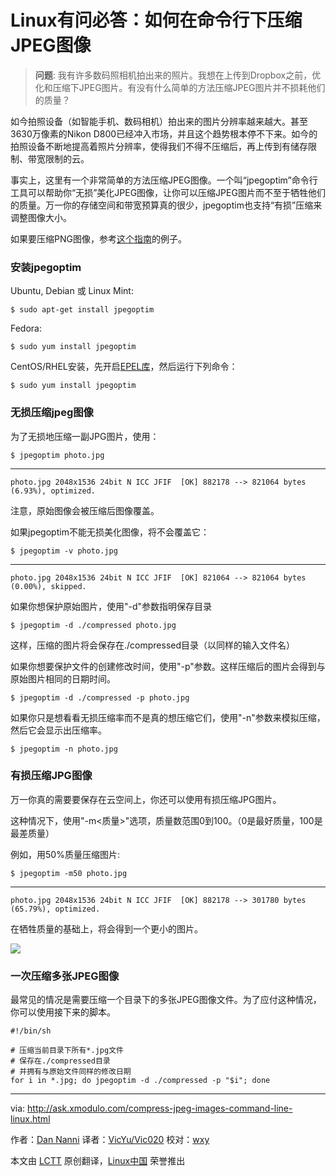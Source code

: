 Linux有问必答：如何在命令行下压缩JPEG图像
================================================================================
> **问题**: 我有许多数码照相机拍出来的照片。我想在上传到Dropbox之前，优化和压缩下JPEG图片。有没有什么简单的方法压缩JPEG图片并不损耗他们的质量？

如今拍照设备（如智能手机、数码相机）拍出来的图片分辨率越来越大。甚至3630万像素的Nikon D800已经冲入市场，并且这个趋势根本停不下来。如今的拍照设备不断地提高着照片分辨率，使得我们不得不压缩后，再上传到有储存限制、带宽限制的云。

事实上，这里有一个非常简单的方法压缩JPEG图像。一个叫“jpegoptim”命令行工具可以帮助你“无损”美化JPEG图像，让你可以压缩JPEG图片而不至于牺牲他们的质量。万一你的存储空间和带宽预算真的很少，jpegoptim也支持“有损”压缩来调整图像大小。

如果要压缩PNG图像，参考[这个指南][1]的例子。

### 安装jpegoptim ###

Ubuntu, Debian 或 Linux Mint:

    $ sudo apt-get install jpegoptim

Fedora:

    $ sudo yum install jpegoptim

CentOS/RHEL安装，先开启[EPEL库][2]，然后运行下列命令：

    $ sudo yum install jpegoptim 

### 无损压缩jpeg图像 ###

为了无损地压缩一副JPG图片，使用：

    $ jpegoptim photo.jpg 

----------

    photo.jpg 2048x1536 24bit N ICC JFIF  [OK] 882178 --> 821064 bytes (6.93%), optimized.

注意，原始图像会被压缩后图像覆盖。

如果jpegoptim不能无损美化图像，将不会覆盖它：

    $ jpegoptim -v photo.jpg 

----------

    photo.jpg 2048x1536 24bit N ICC JFIF  [OK] 821064 --> 821064 bytes (0.00%), skipped.

如果你想保护原始图片，使用"-d"参数指明保存目录

    $ jpegoptim -d ./compressed photo.jpg 

这样，压缩的图片将会保存在./compressed目录（以同样的输入文件名）

如果你想要保护文件的创建修改时间，使用"-p"参数。这样压缩后的图片会得到与原始图片相同的日期时间。

    $ jpegoptim -d ./compressed -p photo.jpg 

如果你只是想看看无损压缩率而不是真的想压缩它们，使用"-n"参数来模拟压缩，然后它会显示出压缩率。

    $ jpegoptim -n photo.jpg 

### 有损压缩JPG图像 ###

万一你真的需要要保存在云空间上，你还可以使用有损压缩JPG图片。

这种情况下，使用"-m<质量>"选项，质量数范围0到100。（0是最好质量，100是最差质量）

例如，用50%质量压缩图片:

    $ jpegoptim -m50 photo.jpg 

----------

    photo.jpg 2048x1536 24bit N ICC JFIF  [OK] 882178 --> 301780 bytes (65.79%), optimized.

在牺牲质量的基础上，将会得到一个更小的图片。

![](https://farm9.staticflickr.com/8707/16260736234_6d6f1d2434_c.jpg)

### 一次压缩多张JPEG图像 ###

最常见的情况是需要压缩一个目录下的多张JPEG图像文件。为了应付这种情况，你可以使用接下来的脚本。

    #!/bin/sh
     
    # 压缩当前目录下所有*.jpg文件
    # 保存在./compressed目录
    # 并拥有与原始文件同样的修改日期
    for i in *.jpg; do jpegoptim -d ./compressed -p "$i"; done

--------------------------------------------------------------------------------

via: http://ask.xmodulo.com/compress-jpeg-images-command-line-linux.html

作者：[Dan Nanni][a]
译者：[VicYu/Vic020](https://github.com/Vic020)
校对：[wxy](https://github.com/wxy)

本文由 [LCTT](https://github.com/LCTT/TranslateProject) 原创翻译，[Linux中国](http://linux.cn/) 荣誉推出

[a]:http://ask.xmodulo.com/author/nanni
[1]:http://xmodulo.com/how-to-compress-png-files-on-linux.html
[2]:https://linux.cn/article-2324-1.html
